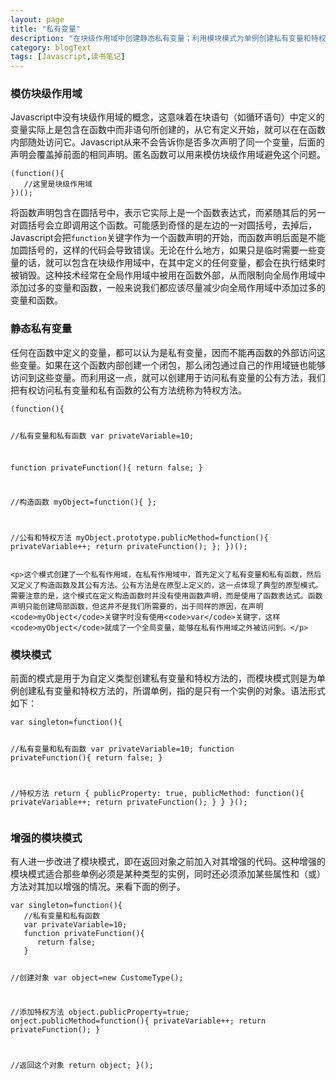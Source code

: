 ```yaml
---
layout: page
title: "私有变量"
description: "在块级作用域中创建静态私有变量；利用模块模式为单例创建私有变量和特权方法；增强的模块模式，为单例指定具体的类型。"
category: blogText
tags: [Javascript,读书笔记]
---
```



<div class="p-section">
	<h3><i class="fa fa-star"></i> 模仿块级作用域</h3>
	<p>Javascript中没有块级作用域的概念，这意味着在块语句（如循环语句）中定义的变量实际上是包含在函数中而非语句所创建的，从它有定义开始，就可以在在函数内部随处访问它。Javascript从来不会告诉你是否多次声明了同一个变量，后面的声明会覆盖掉前面的相同声明。匿名函数可以用来模仿块级作用域避免这个问题。</p>
<pre><code class="javascript">(function(){
   //这里是块级作用域
})();
</code></pre>
	<p>将函数声明包含在圆括号中，表示它实际上是一个函数表达式，而紧随其后的另一对圆括号会立即调用这个函数。可能感到奇怪的是左边的一对圆括号，去掉后，Javascript会把<code>function</code>关键字作为一个函数声明的开始，而函数声明后面是不能加圆括号的，这样的代码会导致错误。无论在什么地方，如果只是临时需要一些变量的话，就可以包含在块级作用域中，在其中定义的任何变量，都会在执行结束时被销毁。这种技术经常在全局作用域中被用在函数外部，从而限制向全局作用域中添加过多的变量和函数，一般来说我们都应该尽量减少向全局作用域中添加过多的变量和函数。</p>
</div>
<div class="gap-line"></div>
<div class="p-section">
	<h3><i class="fa fa-star"></i> 静态私有变量</h3>
	<p>任何在函数中定义的变量，都可以认为是私有变量，因而不能再函数的外部访问这些变量。如果在这个函数内部创建一个闭包，那么闭包通过自己的作用域链也能够访问到这些变量。而利用这一点，就可以创建用于访问私有变量的公有方法，我们把有权访问私有变量和私有函数的公有方法统称为特权方法。</p>
<pre><code class="javascript">(function(){

   //私有变量和私有函数
   var privateVariable=10;
   
   function privateFunction(){
      return false;
   }
   
   //构造函数
   myObject=function(){
   };
   
   //公有和特权方法
   myObject.prototype.publicMethod=function(){
      privateVariable++;
      return privateFunction();
   };
})();
</code></pre>

	<p>这个模式创建了一个私有作用域，在私有作用域中，首先定义了私有变量和私有函数，然后又定义了构造函数及其公有方法。公有方法是在原型上定义的，这一点体现了典型的原型模式。需要注意的是，这个模式在定义构造函数时并没有使用函数声明，而是使用了函数表达式。函数声明只能创建局部函数，但这并不是我们所需要的，出于同样的原因，在声明<code>myObject</code>关键字时没有使用<code>var</code>关键字，这样<code>myObject</code>就成了一个全局变量，能够在私有作用域之外被访问到。</p>
</div>
<div class="gap-line"></div>
<div class="p-section">
	<h3><i class="fa fa-star"></i> 模块模式</h3>
	<p>前面的模式是用于为自定义类型创建私有变量和特权方法的，而模块模式则是为单例创建私有变量和特权方法的，所谓单例，指的是只有一个实例的对象。语法形式如下：</p>
<pre><code class="javascript">var singleton=function(){
   
   //私有变量和私有函数
   var privateVariable=10;
   function privateFunction(){
      return false;
   }
   
   //特权方法
   return {
      publicProperty: true,
      publicMethod: function(){
         privateVariable++;
         return privateFunction();
      }
   }
}();
</code></pre>

</div>

<div class="gap-line"></div>
<div class="p-section">
	<h3><i class="fa fa-star"></i> 增强的模块模式</h3>
	<p>有人进一步改进了模块模式，即在返回对象之前加入对其增强的代码。这种增强的模块模式适合那些单例必须是某种类型的实例，同时还必须添加某些属性和（或）方法对其加以增强的情况。来看下面的例子。</p>
<pre><code class="javascript">var singleton=function(){
   //私有变量和私有函数
   var privateVariable=10;
   function privateFunction(){
      return false;
   }
   
   //创建对象
   var object=new CustomeType();
   
   //添加特权方法
   object.publicProperty=true;
   onject.publicMethod=function(){
      privateVariable++;
      return privateFunction();
   }
   
   //返回这个对象
   return object;
}();
</code></pre>
</div>